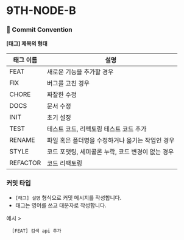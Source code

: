 # 9TH-NODE-B
### 📌 Commit Convention
**[태그] 제목의 형태**

| 태그 이름 | 설명 |
|-----------|------|
| FEAT      | 새로운 기능을 추가할 경우 |
| FIX       | 버그를 고친 경우 |
| CHORE     | 짜잘한 수정 |
| DOCS      | 문서 수정 |
| INIT      | 초기 설정 |
| TEST      | 테스트 코드, 리펙토링 테스트 코드 추가 |
| RENAME    | 파일 혹은 폴더명을 수정하거나 옮기는 작업인 경우 |
| STYLE     | 코드 포맷팅, 세미콜론 누락, 코드 변경이 없는 경우 |
| REFACTOR  | 코드 리팩토링 |



### 커밋 타입
- `[태그] 설명` 형식으로 커밋 메시지를 작성합니다.
- 태그는 영어를 쓰고 대문자로 작성합니다.

예시 >
```
  [FEAT] 검색 api 추가
```  
